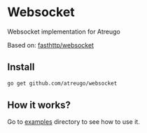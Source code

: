 # Websocket

Websocket implementation for Atreugo

Based on: [fasthttp/websocket](https://github.com/fasthttp/websocket)

## Install

```bash
go get github.com/atreugo/websocket
```

## How it works?

Go to [examples](https://github.com/atreugo/websocket/tree/master/examples) directory to see how to use it.

